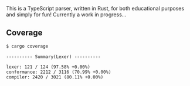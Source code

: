 This is a TypeScript parser, written in Rust, for both educational purposes and simply for fun! Currently a work in progress...

## Coverage
```sh
$ cargo coverage
```

```
---------- Summary(Lexer) ----------

lexer: 121 / 124 (97.58% +0.00%)
conformance: 2212 / 3116 (70.99% +0.00%)
compiler: 2420 / 3021 (80.11% +0.00%)
```